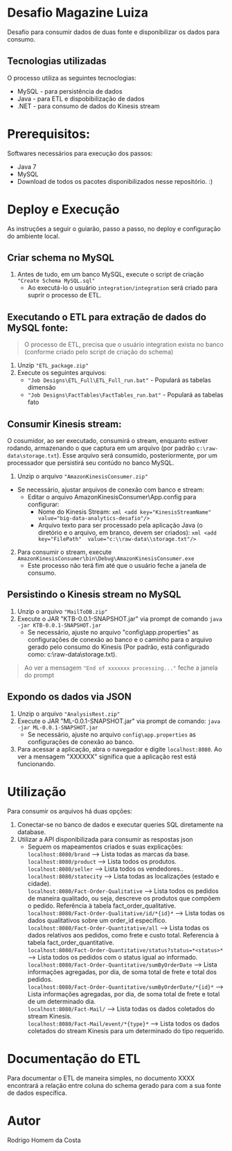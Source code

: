 # Desafio Magazine Luiza
Desafio para consumir dados de duas fonte e disponibilizar os dados para consumo.

## Tecnologias utilizadas
O processo utiliza as seguintes tecnoclogias:
* MySQL - para persistência de dados
* Java - para ETL e dispobibilização de dados
* .NET - para consumo de dados do Kinesis stream

# Prerequisitos:
Softwares necessários para execução dos passos:
* Java 7
* MySQL
* Download de todos os pacotes disponibilizados nesse repositório. :)

# Deploy e Execução
As instruções a seguir o guiarão, passo a passo, no deploy e configuração do ambiente local.

## Criar schema no MySQL
   1. Antes de tudo, em um banco MySQL, execute o script de criação `"Create Schema MySQL.sql"`
      * Ao executá-lo o usuário `integration/integration` será criado para suprir o processo de ETL.

## Executando o ETL para extração de dados do MySQL fonte:
> O processo de ETL, precisa que o usuário integration exista no banco (conforme criado pelo script de criação do schema)
   1. Unzip `"ETL_package.zip"`
   2. Execute os seguintes arquivos:
      * `"Job Designs\ETL_Full\ETL_Full_run.bat"` - Populará as tabelas dimensão
      * `"Job Designs\FactTables\FactTables_run.bat"` - Populará as tabelas fato

## Consumir Kinesis stream:
O cosumidor, ao ser executado, consumirá o stream, enquanto estiver rodando, armazenando o que captura em um arquivo (por padrão `c:\raw-data\storage.txt`). Esse arquivo será consumido, posteriormente, por um processador que persistirá seu contúdo no banco MySQL.

   1. Unzip o arquivo ```"AmazonKinesisConsumer.zip"```
   * Se necessário, ajustar arquivos de conexão com banco e stream:
      * Editar o arquivo AmazonKinesisConsumer\App.config para configurar:
        * Nome do Kinesis Stream:
            ```xml <add key="KinesisStreamName" value="big-data-analytics-desafio"/>```
        * Arquivo texto para ser processado pela aplicação Java (o diretório e o arquivo, em branco, devem ser criados):
            ```xml <add key="FilePath"  value="c:\\raw-data\\storage.txt"/> ```
   2.  Para consumir o stream, execute ```AmazonKinesisConsumer\bin\Debug\AmazonKinesisConsumer.exe```
         * Este processo não terá fim até que o usuário feche a janela de consumo.

## Persistindo o Kinesis stream no MySQL
   1. Unzip o arquivo ```"MailToDB.zip"```
   2. Execute o JAR "KTB-0.0.1-SNAPSHOT.jar" via prompt de comando ```java -jar KTB-0.0.1-SNAPSHOT.jar```
      * Se necessário, ajuste no arquivo "config\app.properties" as configurações de conexão ao banco e o caminho para o arquivo gerado pelo consumo do Kinesis (Por padrão, está configurado como: c:\\raw-data\\storage.txt).
   > Ao ver a mensagem ```"End of xxxxxxx processing..."``` feche a janela do prompt

## Expondo os dados via JSON
   1. Unzip o arquivo ```"AnalysisRest.zip"```
   2. Execute o JAR "ML-0.0.1-SNAPSHOT.jar" via prompt de comando: ```java -jar ML-0.0.1-SNAPSHOT.jar```
      * Se necessário, ajuste no arquivo ```config\app.properties``` as configurações de conexão ao banco.
   3. Para acessar a aplicação, abra o navegador e digite ```localhost:8080```. Ao ver a mensagem "XXXXXX" significa que a aplicação rest está funcionando.

# Utilização
Para consumir os arquivos há duas opções:
   1. Conectar-se no banco de dados e executar queries SQL diretamente na database.
   2. Utilizar a API disponibilizada para consumir as respostas json
      * Seguem os mapeamentos  criados e suas explicações:
      ```localhost:8080/brand``` -->  Lista todas as marcas da base.</br>
      ```localhost:8080/product``` -->  Lista todos os produtos.</br>
      ```localhost:8080/seller``` -->  Lista todos os vendedores..</br>
      ```localhost:8080/statecity``` -->  Lista todas as localizações (estado e cidade).</br>
      ```localhost:8080/Fact-Order-Qualitative``` -->  Lista todos os pedidos de maneira qualitado, ou seja, descreve os produtos que compõem o pedido. Referência à tabela fact_order_qualitative.</br>
      ```localhost:8080/Fact-Order-Qualitative/id/*{id}*``` -->  Lista todas os dados qualitativos sobre um order_id específico.</br>
      ```localhost:8080/Fact-Order-Quantitative/all``` -->  Lista todas os dados relativos aos pedidos, como frete e custo total. Referencia à tabela fact_order_quantitative.</br>
      ```localhost:8080/Fact-Order-Quantitative/status?status=*<status>*``` -->  Lista todos os pedidos com o status igual ao informado.</br>
      ```localhost:8080/Fact-Order-Quantitative/sumByOrderDate``` -->  Lista informações agregadas, por dia, de soma total de frete e total dos pedidos.</br>
      ```localhost:8080/Fact-Order-Quantitative/sumByOrderDate/*{id}*``` -->  Lista informações agregadas, por dia, de soma total de frete e total de um determinado dia.</br>
      ```localhost:8080/Fact-Mail/``` -->  Lista todas os dados coletados do stream Kinesis.</br>
      ```localhost:8080/Fact-Mail/event/*{type}*``` -->  Lista todos os dados coletados do stream Kinesis para um determinado do tipo requerido.</br>

# Documentação do ETL
Para documentar o ETL de maneira simples, no documento XXXX encontrará a relação entre coluna do schema gerado para com a sua fonte de dados específica.

# Autor
Rodrigo Homem da Costa
